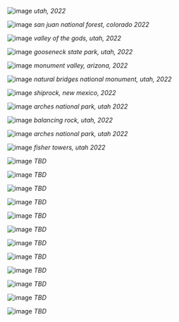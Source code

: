 ![image](/assets/images/tr1.jpg)
*utah, 2022*

![image](/assets/images/tr2.jpg)
*san juan national forest, colorado 2022*

![image](/assets/images/tr3.jpg)
*valley of the gods, utah, 2022*

![image](/assets/images/tr4.jpg)
*gooseneck state park, utah, 2022*

![image](/assets/images/tr5.jpg)
*monument valley, arizona, 2022*

![image](/assets/images/tr6.jpg)
*natural bridges national monument, utah, 2022*

![image](/assets/images/tr7.jpg)
*shiprock, new mexico, 2022*

![image](/assets/images/tr8.jfif)
*arches national park, utah 2022*

![image](/assets/images/tr9.jfif)
*balancing rock, utah, 2022*

![image](/assets/images/tr10.jfif)
*arches national park, utah 2022*

![image](/assets/images/tr11.jfif)
*fisher towers, utah 2022*

![image](/assets/images/tr12.jpeg)
*TBD*

![image](/assets/images/tr13.jpeg)
*TBD*

![image](/assets/images/tr14.jpg)
*TBD*

![image](/assets/images/tr15.jpg)
*TBD*


![image](/assets/images/tr16.jpg)
*TBD*


![image](/assets/images/tr17.jpg)
*TBD*

![image](/assets/images/tr18.jpg)
*TBD*

![image](/assets/images/tr19.jpg)
*TBD*

![image](/assets/images/tr20.jpg)
*TBD*

![image](/assets/images/tr21.jpg)
*TBD*

![image](/assets/images/tr22.jpg)
*TBD*

![image](/assets/images/tr23.jpg)
*TBD*
